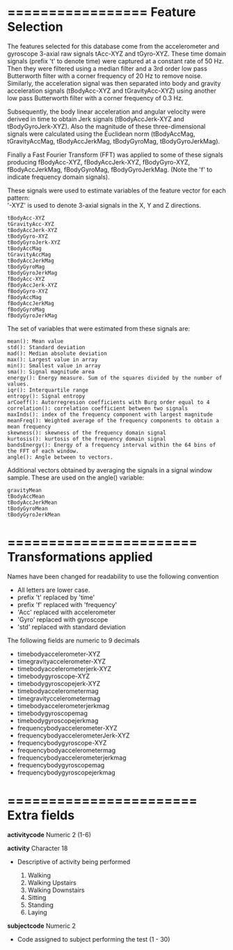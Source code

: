 =================
Feature Selection 
=================

The features selected for this database come from the accelerometer and gyroscope 3-axial raw signals tAcc-XYZ and tGyro-XYZ. These time domain signals (prefix 't' to denote time) were captured at a constant rate of 50 Hz. Then they were filtered using a median filter and a 3rd order low pass Butterworth filter with a corner frequency of 20 Hz to remove noise. Similarly, the acceleration signal was then separated into body and gravity acceleration signals (tBodyAcc-XYZ and tGravityAcc-XYZ) using another low pass Butterworth filter with a corner frequency of 0.3 Hz. 

Subsequently, the body linear acceleration and angular velocity were derived in time to obtain Jerk signals (tBodyAccJerk-XYZ and tBodyGyroJerk-XYZ). Also the magnitude of these three-dimensional signals were calculated using the Euclidean norm (tBodyAccMag, tGravityAccMag, tBodyAccJerkMag, tBodyGyroMag, tBodyGyroJerkMag). 

Finally a Fast Fourier Transform (FFT) was applied to some of these signals producing fBodyAcc-XYZ, fBodyAccJerk-XYZ, fBodyGyro-XYZ, fBodyAccJerkMag, fBodyGyroMag, fBodyGyroJerkMag. (Note the 'f' to indicate frequency domain signals). 

These signals were used to estimate variables of the feature vector for each pattern:  
'-XYZ' is used to denote 3-axial signals in the X, Y and Z directions.

	tBodyAcc-XYZ
	tGravityAcc-XYZ
	tBodyAccJerk-XYZ
	tBodyGyro-XYZ
	tBodyGyroJerk-XYZ
	tBodyAccMag
	tGravityAccMag
	tBodyAccJerkMag
	tBodyGyroMag
	tBodyGyroJerkMag
	fBodyAcc-XYZ
	fBodyAccJerk-XYZ
	fBodyGyro-XYZ
	fBodyAccMag
	fBodyAccJerkMag
	fBodyGyroMag
	fBodyGyroJerkMag

The set of variables that were estimated from these signals are: 

	mean(): Mean value
	std(): Standard deviation
	mad(): Median absolute deviation 
	max(): Largest value in array
	min(): Smallest value in array
	sma(): Signal magnitude area
	energy(): Energy measure. Sum of the squares divided by the number of values. 
	iqr(): Interquartile range 
	entropy(): Signal entropy
	arCoeff(): Autorregresion coefficients with Burg order equal to 4
	correlation(): correlation coefficient between two signals
	maxInds(): index of the frequency component with largest magnitude
	meanFreq(): Weighted average of the frequency components to obtain a mean frequency
	skewness(): skewness of the frequency domain signal 
	kurtosis(): kurtosis of the frequency domain signal 
	bandsEnergy(): Energy of a frequency interval within the 64 bins of the FFT of each window.
	angle(): Angle between to vectors.

Additional vectors obtained by averaging the signals in a signal window sample. These are used on the angle() variable:

	gravityMean
	tBodyAccMean
	tBodyAccJerkMean
	tBodyGyroMean
	tBodyGyroJerkMean

=======================
Transformations applied
=======================

Names have been changed for readability to use the following convention

*	All letters are lower case.
*	prefix 't' replaced by 'time'
*	prefix 'f' replaced with 'frequency'
*	'Acc' replaced with accelerometer
*	'Gyro' replaced with gyroscope
*	'std' replaced with standard deviation

The following fields are numeric to 9 decimals

*	timebodyaccelerometer-XYZ
*	timegravityaccelerometer-XYZ
*	timebodyaccelerometerjerk-XYZ
*	timebodygyroscope-XYZ
*	timebodygyroscopejerk-XYZ
*	timebodyaccelerometermag
*	timegravityccelerometermag
*	timebodyaccelerometerjerkmag
*	timebodygyroscopemag
*	timebodygyroscopejerkmag
*	frequencybodyaccelerometer-XYZ
*	frequencybodyaccelerometerJerk-XYZ
*	frequencybodygyroscope-XYZ
*	frequencybodyaccelerometermag
*	frequencybodyaccelerometerjerkmag
*	frequencybodygyroscopemag
*	frequencybodygyroscopejerkmag


=======================
Extra fields
=======================

**activitycode**	Numeric 2 (1-6)

**activity**	Character 18
* Descriptive of activity being performed
 
	1. Walking
	2. Walking Upstairs
	3. Walking Downstairs
	4. Sitting
	5. Standing
	6. Laying
				
**subjectcode** 	Numeric 2
* Code assigned to subject performing the test (1 - 30)

